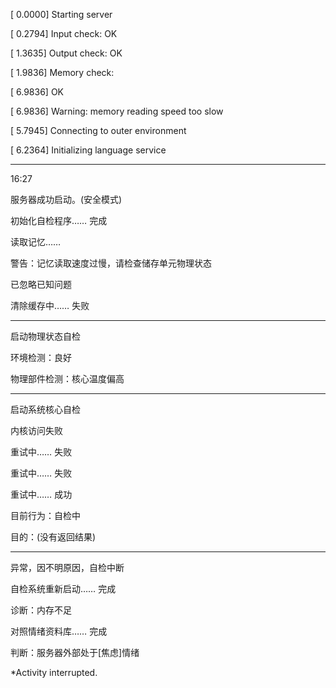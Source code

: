 [ 0.0000] Starting server

[ 0.2794] Input check: OK

[ 1.3635] Output check: OK

[ 1.9836] Memory check: 

[ 6.9836] OK

[ 6.9836] Warning: memory reading speed too slow

[ 5.7945] Connecting to outer environment

[ 6.2364] Initializing language service
***
16:27

服务器成功启动。(安全模式)

初始化自检程序…… 完成

读取记忆……

警告：记忆读取速度过慢，请检查储存单元物理状态

已忽略已知问题

清除缓存中…… 失败
***
启动物理状态自检

环境检测：良好

物理部件检测：核心温度偏高
***

启动系统核心自检

内核访问失败

重试中…… 失败

重试中…… 失败

重试中…… 成功

目前行为：自检中

目的：(没有返回结果)
***
异常，因不明原因，自检中断

自检系统重新启动…… 完成

诊断：内存不足

对照情绪资料库…… 完成

判断：服务器外部处于[焦虑]情绪

*Activity interrupted.
